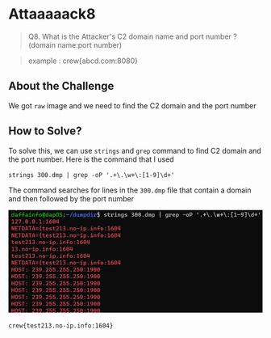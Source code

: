 # Attaaaaack8
> Q8. What is the Attacker's C2 domain name and port number ? (domain name:port number)

> example : crew{abcd.com:8080}

## About the Challenge
We got `raw` image and we need to find the C2 domain and the port number

## How to Solve?
To solve this, we can use `strings` and `grep` command to find C2 domain and the port number. Here is the command that I used

```
strings 300.dmp | grep -oP '.+\.\w+\:[1-9]\d+'
```

The command searches for lines in the `300.dmp` file that contain a domain and then followed by the port number

![flag](images/flag.png)

```
crew{test213.no-ip.info:1604}
```